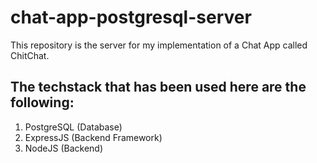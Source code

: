 # chat-app-postgresql-server

This repository is the server for my implementation of a Chat App called ChitChat.

## The techstack that has been used here are the following:
1. PostgreSQL (Database)
2. ExpressJS (Backend Framework)
3. NodeJS (Backend)
